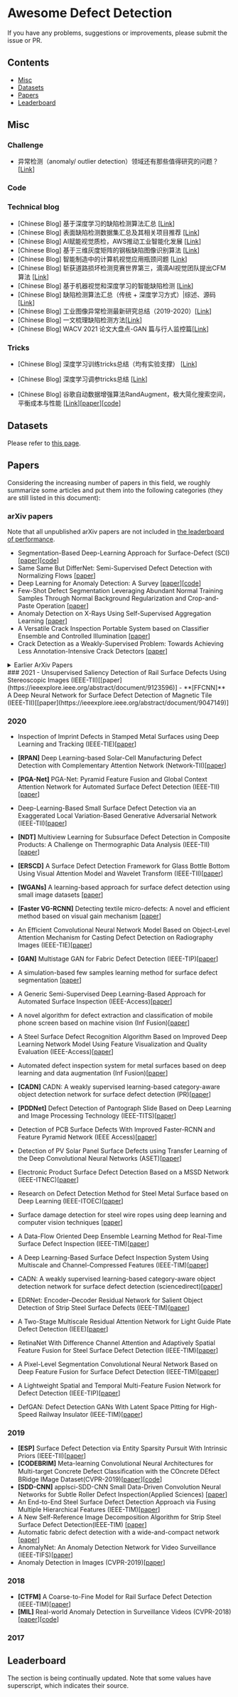 # Awesome Defect Detection

If you have any problems, suggestions or improvements, please submit the issue or PR.

## Contents
* [Misc](#misc)
* [Datasets](#datasets)
* [Papers](#papers)
* [Leaderboard](#leaderboard)

## Misc



### Challenge
- 异常检测（anomaly/ outlier detection）领域还有那些值得研究的问题？[[Link](https://mp.weixin.qq.com/s/9LARhkDabD5kLwqFf8GBdA)]



### Code


### Technical blog
- [Chinese Blog] 基于深度学习的缺陷检测算法汇总 [[Link](https://mp.weixin.qq.com/s/0yIetPltdvFkCe4kwpGa2w)]
- [Chinese Blog] 表面缺陷检测数据集汇总及其相关项目推荐 [[Link](https://mp.weixin.qq.com/s?__biz=MzI5MDUyMDIxNA==&mid=2247498632&idx=2&sn=a39387b9c15794393eb6e2c9561616cf&chksm=ec1c1671db6b9f676670c815e540bc5fadc2d94ac05404d0dcfbca82f5f93bc09331fb61c95d&scene=21#wechat_redirect)]
- [Chinese Blog] AI赋能视觉质检，AWS推动工业智能化发展 [[Link](https://mp.weixin.qq.com/s?__biz=MzU1NDA4NjU2MA==&mid=2247517822&idx=3&sn=f61b763c8a07e48cfade590d218bd16a&chksm=fbea3fb1cc9db6a79e52ff04978d30606ad13d8e10f191a349d09d2a8f628eea45c582c2513d&mpshare=1&scene=1&srcid=1022y3iRSltC5x4W8Jz4CiWF&sharer_sharetime=1603347194546&sharer_shareid=fd8c7684b39b2eac07b5e0c63bf1346a&key=b06d693918fd14f4b283dbcd926b7b269de3b24b1cdfa46dd2016e0fe663cd140aee796388fa776211ead2c1b93195c93e6594d5f7834d2570721ba06a8428bc5710f7dbea7baf3c2d751ae8d466bd163e23efc96b486bec498660c517b6cb5bcf48f9a7fe582d473c46a1014e57acae6daa9ef201c5ff3afac5ba77891b415f&ascene=1&uin=Mjg1Mzg0ODMzMA%3D%3D&devicetype=Windows+10+x64&version=6300002f&lang=zh_CN&exportkey=AYlF1wxf5QUVRVQmjz63J1Y%3D&pass_ticket=qp6dW60bJ2CUrvoxYSHea6AaqaqDMG8%2FoEUMCswn%2FqEOUGhIdg1gpdhSK6LerXDw&wx_header=0)]
- [Chinese Blog] 基于三维灰度矩阵的钢板缺陷图像识别算法 [[Link](https://mp.weixin.qq.com/s/EWK9r7p1MWHzELb02k1CUA)]
- [Chinese Blog] 智能制造中的计算机视觉应用瓶颈问题 [[Link](https://mp.weixin.qq.com/s/ExvQuuJimZ-CKQz6P1jWjw)]
- [Chinese Blog] 斩获道路损坏检测竞赛世界第三，滴滴AI视觉团队提出CFM算法 [[Link](https://mp.weixin.qq.com/s/GohNdr7vWxEl89ykZBwalw)]
- [Chinese Blog] 基于机器视觉和深度学习的智能缺陷检测 [[Link](https://mp.weixin.qq.com/s/t_4jMqmXcrF3rEmQTbYEBA)]
- [Chinese Blog] 缺陷检测算法汇总（传统 + 深度学习方式）|综述、源码 [[Link](https://bbs.cvmart.net/topics/3866)]
- [Chinese Blog] 工业图像异常检测最新研究总结（2019-2020）[[Link](https://mp.weixin.qq.com/s/K-md8q7Ne-PidgrtLRJCRQ)]
- [Chinese Blog] 一文梳理缺陷检测方法[[Link](https://mp.weixin.qq.com/s/lpNSgrQOFtSeeSK7IIJBMQ)]
- [Chinese Blog] WACV 2021 论文大盘点-GAN 篇与行人监控篇[[Link](https://bbs.cvmart.net/topics/4133)]






### Tricks
- [Chinese Blog] 深度学习训练tricks总结（均有实验支撑） [[Link](https://mp.weixin.qq.com/s?__biz=Mzg4ODA3OTcyNA==&mid=2247502051&idx=3&sn=761cc7b908f14bc64fc028db0e97274e&chksm=cf821ce0f8f595f60706a860e87b4169432fa91101875797cff772916cca47fb2002e00e292d&mpshare=1&scene=1&srcid=10224rDFCVIXmpVIB9Rz0WvV&sharer_sharetime=1603361600193&sharer_shareid=fd8c7684b39b2eac07b5e0c63bf1346a&key=98afdbf20ac9b6e8132e0838603e4323a86efc4bc50f877a881004c36b75d0448370a9483569cdeedc40a3eae7be56431cca20d5f3c11ae1833bc54cbf769e6bfa0e57737d6261032c9f9159ae0b0a1f4730d92103221e34cca6ee87cfbf713dbee1c22ac7e43bf10c7465375c7acba82ee2ac2f694c92d434916ac83fab97f6&ascene=1&uin=Mjg1Mzg0ODMzMA%3D%3D&devicetype=Windows+10+x64&version=6300002f&lang=zh_CN&exportkey=AaoFLlmx7O6NSdJ2EYllnKA%3D&pass_ticket=Cz67wUTL3RpVi0NHLVPCJOM8DtIHGFNJZqgE5Tk%2FDHEDHwgbRWtMAfGco6cfR%2BOZ&wx_header=0)]
- [Chinese Blog] 深度学习调参tricks总结 [[Link](https://mp.weixin.qq.com/s?__biz=MzI5MDUyMDIxNA==&mid=2247510986&idx=1&sn=bce091af523416fe54d9d1b24fba94d3&chksm=ec1c4633db6bcf25721b1def549c324092180b17e5a0e509369af7f1d9793798633c3593f5fb&mpshare=1&scene=1&srcid=1022TwUZyqXynikueAXZS4om&sharer_sharetime=1603361629913&sharer_shareid=fd8c7684b39b2eac07b5e0c63bf1346a&key=98afdbf20ac9b6e87aae628597c8cd0f5253b5ab624b1569558cc44b37e2c3b23172411592aa8902e533dbfd149751629c64688e305971bcfbb4d2ef540e83f639de23c2faa34a0d9a7695bcfcb5d2865734c7db87f260d7f29b4d46bf3b87d2838c8c2c52828b9c1d879f3ce40c5ac66966c010928f5a3c8ee6794369171806&ascene=1&uin=Mjg1Mzg0ODMzMA%3D%3D&devicetype=Windows+10+x64&version=6300002f&lang=zh_CN&exportkey=AZbS3PAhj53%2Bh67o0ifJEv4%3D&pass_ticket=Cz67wUTL3RpVi0NHLVPCJOM8DtIHGFNJZqgE5Tk%2FDHEDHwgbRWtMAfGco6cfR%2BOZ&wx_header=0)]

- [Chinese Blog] 谷歌自动数据增强算法RandAugment，极大简化搜索空间，平衡成本与性能 [[Link](https://mp.weixin.qq.com/s?__biz=MzI5MDUyMDIxNA==&mid=2247510988&idx=1&sn=59df689486d7ae45700651d027d858cc&chksm=ec1c4635db6bcf2379f1723941537a303598644aaf54e11b7eb32f6cf4ce8b790d0585c24091&mpshare=1&scene=1&srcid=1017bmbKXmHu3V8KE5cmm0nF&sharer_sharetime=1602947045781&sharer_shareid=fd8c7684b39b2eac07b5e0c63bf1346a&key=b0e41fc55fd7ea00ce73783ebaba5e0a4be9e02dc406d950dc14b9886b502ec802e039e30b9913dd6e23243f0c5bc6e789e7caab9c8997a5d35303de4d2975ecdbfd72e48291b556e97c5209d3b1e0316a006b77ab73c75a877c3bfd7c45cdfaadbf70308e121c969d70d19eab5ea6f88f3af31fb04a44b31585b11a9e27952f&ascene=1&uin=Mjg1Mzg0ODMzMA%3D%3D&devicetype=Windows+10+x64&version=6300002f&lang=zh_CN&exportkey=AWJGUUCV7ePJFpA89qhSBs8%3D&pass_ticket=Cz67wUTL3RpVi0NHLVPCJOM8DtIHGFNJZqgE5Tk%2FDHEDHwgbRWtMAfGco6cfR%2BOZ&wx_header=0)][[paper](https://arxiv.org/abs/1909.13719)][[code](https://github.com/tensorflow/tpu/blob/master/models/official/efficientnet/autoaugment.py)]
## Datasets

Please refer to [this page](src/Datasets.md).

## Papers

Considering the increasing number of papers in this field, we roughly summarize some articles and put them into the following categories (they are still listed in this document):


### arXiv papers
Note that all unpublished arXiv papers are not included in [the leaderboard of performance](#performance).

- Segmentation-Based Deep-Learning Approach for Surface-Defect (SCI)[[paper](https://arxiv.org/abs/1903.08536v3)][[code](https://arxiv.org/abs/1903.08536v3)]
- Same Same But DifferNet: Semi-Supervised Defect Detection with Normalizing Flows [[paper](https://arxiv.org/abs/2008.12577)]
- Deep Learning for Anomaly Detection: A Survey [[paper](https://arxiv.org/abs/1901.03407v1)][[code](https://github.com/fastforwardlabs/deepad?utm_source=catalyzex.com)]
- Few-Shot Defect Segmentation Leveraging Abundant Normal Training Samples Through Normal Background Regularization and Crop-and-Paste Operation [[paper](https://arxiv.org/abs/2007.09438)]
- Anomaly Detection on X-Rays Using Self-Supervised Aggregation Learning [[paper](https://arxiv.org/abs/2010.09856)]
- A Versatile Crack Inspection Portable System based on Classifier Ensemble and Controlled Illumination [[paper](https://arxiv.org/abs/2010.09557)]
- Crack Detection as a Weakly-Supervised Problem: Towards Achieving Less Annotation-Intensive Crack Detectors [[paper](https://arxiv.org/abs/2011.02208)]





<details>
<summary>Earlier ArXiv Papers</summary>

</details>
### 2021
- Unsupervised Saliency Detection of Rail Surface Defects Using Stereoscopic Images (IEEE-TII)[[paper](https://ieeexplore.ieee.org/abstract/document/9123596)]
- **[FFCNN]** A Deep Neural Network for Surface Defect Detection of Magnetic Tile (IEEE-TII)[[paper](https://ieeexplore.ieee.org/abstract/document/9047149)]

### 2020

- Inspection of Imprint Defects in Stamped Metal Surfaces using Deep Learning and Tracking (IEEE-TIE)[[paper](https://ieeexplore.ieee.org/document/9062515)]
- <a name="D-ConvNet"></a> **[RPAN]** Deep Learning-based Solar-Cell Manufacturing Defect Detection with Complementary Attention Network (Network-TII)[[paper](https://ieeexplore.ieee.org/document/9136904)]
- <a name="D-ConvNet"></a> **[PGA-Net]** PGA-Net: Pyramid Feature Fusion and Global Context Attention Network for Automated Surface Defect Detection (IEEE-TII)[[paper](https://ieeexplore.ieee.org/document/8930292)]
- Deep-Learning-Based Small Surface Defect Detection via an Exaggerated Local Variation-Based Generative Adversarial Network (IEEE-TII)[[paper](https://ieeexplore.ieee.org/document/8859390)]
- <a name="D-ConvNet"></a> **[NDT]** Multiview Learning for Subsurface Defect Detection in Composite Products: A Challenge on Thermographic Data Analysis (IEEE-TII)[[paper](https://ieeexplore.ieee.org/document/8949715)]
- <a name="D-ConvNet"></a> **[ERSCD]** A Surface Defect Detection Framework for Glass Bottle Bottom Using Visual Attention Model and Wavelet Transform (IEEE-TII)[[paper](https://ieeexplore.ieee.org/document/8795569)]
- <a name="D-ConvNet"></a> **[WGANs]** A learning-based approach for surface defect detection using small image datasets [[paper](https://www.sciencedirect.com/science/article/pii/S0925231220303386?via%3Dihub)]
- <a name="D-ConvNet"></a> **[Faster VG-RCNN]** Detecting textile micro-defects: A novel and efficient method based on visual gain mechanism [[paper](https://www.sciencedirect.com/science/article/pii/S0020025520306216?via%3Dihub)]
- An Efficient Convolutional Neural Network Model Based on Object-Level Attention Mechanism for Casting Defect Detection on Radiography Images (IEEE-TIE)[[paper](https://ieeexplore.ieee.org/document/8948332)]
- <a name="D-ConvNet"></a> **[GAN]** Multistage GAN for Fabric Defect Detection (IEEE-TIP)[[paper](https://ieeexplore.ieee.org/document/8937049)]
- A simulation-based few samples learning method for surface defect segmentation [[paper](https://www.sciencedirect.com/science/article/pii/S0925231220310791?via%3Dihub)]


- A Generic Semi-Supervised Deep Learning-Based Approach for Automated Surface Inspection (IEEE-Access)[[paper](https://ieeexplore.ieee.org/document/9121251)]
- A novel algorithm for defect extraction and classification of mobile phone screen based on machine vision (Inf Fusion)[[paper](https://www.sciencedirect.com/science/article/pii/S0360835220302643)]
- A Steel Surface Defect Recognition Algorithm Based on Improved Deep Learning Network Model Using Feature Visualization and Quality Evaluation (IEEE-Access)[[paper](https://ieeexplore.ieee.org/document/9031427)]
- Automated defect inspection system for metal surfaces based on deep learning and data augmentation (Inf Fusion)[[paper](https://www.sciencedirect.com/science/article/pii/S027861252030042X)]
- <a name="D-ConvNet"></a> **[CADN]** CADN: A weakly supervised learning-based category-aware object detection network for surface defect detection (PR)[[paper](https://www.sciencedirect.com/science/article/pii/S0031320320303745)]
- <a name="D-ConvNet"></a> **[PDDNet]** Defect Detection of Pantograph Slide Based on Deep Learning and Image Processing Technology (IEEE-TITS)[[paper](https://ieeexplore.ieee.org/document/8667891)]
- Detection of PCB Surface Defects With Improved Faster-RCNN and Feature Pyramid Network (IEEE Access)[[paper](https://ieeexplore.ieee.org/document/9113299)]
- Detection of PV Solar Panel Surface Defects using Transfer Learning of the Deep Convolutional Neural Networks (ASET)[[paper](https://ieeexplore.ieee.org/document/9118382)]
- Electronic Product Surface Defect Detection Based on a MSSD Network (IEEE-ITNEC)[[paper](https://ieeexplore.ieee.org/document/9084756)]
- Research on Defect Detection Method for Steel Metal Surface based on Deep Learning (IEEE-ITOEC)[[paper](https://ieeexplore.ieee.org/document/9141669)]
- Surface damage detection for steel wire ropes using deep learning and computer vision techniques [[paper](https://www.sciencedirect.com/science/article/pii/S026322412030381X)]
- A Data-Flow Oriented Deep Ensemble Learning Method for Real-Time Surface Defect Inspection (IEEE-TIM)[[paper](https://ieeexplore.ieee.org/document/8928581)]
- A Deep Learning-Based Surface Defect Inspection System Using Multiscale and Channel-Compressed Features (IEEE-TIM)[[paper](https://ieeexplore.ieee.org/abstract/document/9063543)]
- CADN: A weakly supervised learning-based category-aware object detection network for surface defect detection (sciencedirect)[[paper](https://www.sciencedirect.com/science/article/pii/S0031320320303745)]
- EDRNet: Encoder–Decoder Residual Network for Salient Object Detection of Strip Steel Surface Defects (IEEE-TIM)[[paper](https://ieeexplore.ieee.org/document/9116810)]
- A Two-Stage Multiscale Residual Attention Network for Light Guide Plate Defect Detection (IEEE)[[paper](https://ieeexplore.ieee.org/document/9306797)]
- RetinaNet With Difference Channel Attention and Adaptively Spatial Feature Fusion for Steel Surface Defect Detection (IEEE-TIM)[[paper](https://ieeexplore.ieee.org/document/9270024)]
- A Pixel-Level Segmentation Convolutional Neural Network Based on Deep Feature Fusion for Surface Defect Detection (IEEE-TIM)[[paper](https://ieeexplore.ieee.org/document/9279361)]
- A Lightweight Spatial and Temporal Multi-Feature Fusion Network for Defect Detection (IEEE-TIP)[[paper](https://ieeexplore.ieee.org/document/9259247)]
- DefGAN: Defect Detection GANs With Latent Space Pitting for High-Speed Railway Insulator (IEEE-TIM)[[paper](https://ieeexplore.ieee.org/document/9259012)]





### 2019

- <a name="D-ConvNet"></a> **[ESP]** Surface Defect Detection via Entity Sparsity Pursuit With Intrinsic Priors (IEEE-TII)[[paper](https://ieeexplore.ieee.org/document/8717723/authors#authors)]
- <a name="D-ConvNet"></a> **[CODEBRIM]** Meta-learning Convolutional Neural Architectures for Multi-target Concrete Defect Classiﬁcation with the COncrete DEfect BRidge IMage Dataset(CVPR-2019)[[paper](https://openaccess.thecvf.com/content_CVPR_2019/papers/Mundt_Meta-Learning_Convolutional_Neural_Architectures_for_Multi-Target_Concrete_Defect_Classification_With_CVPR_2019_paper.pdf)][[code](https://github.com/MrtnMndt/meta-learning-CODEBRIM)]
- <a name="D-ConvNet"></a> **[SDD-CNN]** applsci-SDD-CNN Small Data-Driven Convolution Neural Networks for Subtle Roller Defect Inspection(Applied Sciences) [[paper](https://www.mdpi.com/2076-3417/9/7/1364)]
- An End-to-End Steel Surface Defect Detection Approach via Fusing Multiple Hierarchical Features (IEEE-TIM)[[paper](https://repository.lboro.ac.uk/articles/journal_contribution/An_end-to-end_steel_surface_defect_detection_approach_via_fusing_multiple_hierarchical_features/12249215)]
- A New Self-Reference Image Decomposition Algorithm for Strip Steel Surface Defect Detection(IEEE-TIM) [[paper](https://ieeexplore.ieee.org/abstract/document/8897030)]
- Automatic fabric defect detection with a wide-and-compact network [[paper](https://www.sciencedirect.com/science/article/pii/S0925231218313109?via%3Dihub)]
- AnomalyNet: An Anomaly Detection Network for Video Surveillance (IEEE-TIFS)[[paper](https://ieeexplore.ieee.org/document/8649753)]
- Anomaly Detection in Images (CVPR-2019)[[paper](https://arxiv.org/abs/1905.13147)]


### 2018

- <a name="SANet"></a> **[CTFM]** A Coarse-to-Fine Model for Rail Surface Defect Detection (IEEE-TIM)[[paper](https://ieeexplore.ieee.org/abstract/document/8424494)]
- <a name="SANet"></a> **[MIL]** Real-world Anomaly Detection in Surveillance Videos (CVPR-2018)[[paper](https://openaccess.thecvf.com/content_cvpr_2018/papers/Sultani_Real-World_Anomaly_Detection_CVPR_2018_paper.pdf)][[code](https://github.com/root-master/pose-anomaly-detection?utm_source=catalyzex.com)]


### 2017



## Leaderboard
The section is being continually updated. Note that some values have superscript, which indicates their source. 


